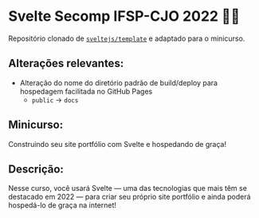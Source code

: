# Svelte Secomp IFSP-CJO 2022 👨‍🏫

Repositório clonado de [`sveltejs/template`](https://github.com/sveltejs/template) e adaptado para o minicurso.

## Alterações relevantes:
- Alteração do nome do diretório padrão de build/deploy para hospedagem facilitada no GitHub Pages
  - `public` → `docs`

## Minicurso:
Construindo seu site portfólio com Svelte e hospedando de graça!

## Descrição:
Nesse curso, você usará Svelte — uma das tecnologias que mais têm se destacado em 2022 — para criar seu próprio site portfólio e ainda poderá hospedá-lo de graça na internet!
